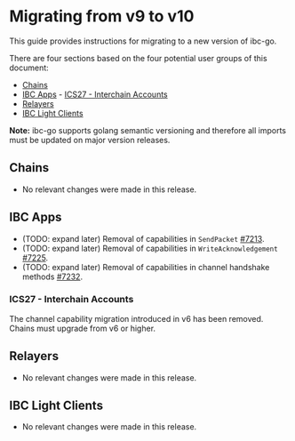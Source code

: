 # Migrating from v9 to v10

This guide provides instructions for migrating to a new version of ibc-go.

There are four sections based on the four potential user groups of this document:

- [Chains](#chains)
- [IBC Apps](#ibc-apps)
        - [ICS27 - Interchain Accounts](#ics27---interchain-accounts)
- [Relayers](#relayers)
- [IBC Light Clients](#ibc-light-clients)

**Note:** ibc-go supports golang semantic versioning and therefore all imports must be updated on major version releases.

## Chains

- No relevant changes were made in this release.

## IBC Apps

- (TODO: expand later) Removal of capabilities in `SendPacket` [\#7213](https://github.com/cosmos/ibc-go/pull/7213).
- (TODO: expand later) Removal of capabilities in `WriteAcknowledgement` [\#7225](https://github.com/cosmos/ibc-go/pull/7213).
- (TODO: expand later) Removal of capabilities in channel handshake methods [\#7232](https://github.com/cosmos/ibc-go/pull/7232).

### ICS27 - Interchain Accounts

The channel capability migration introduced in v6 has been removed. Chains must upgrade from v6 or higher. 

## Relayers

- No relevant changes were made in this release.

## IBC Light Clients

- No relevant changes were made in this release.
